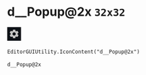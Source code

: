 # d__Popup@2x `32x32`
<img src="/img/d__Popup@2x.png" width=32 height=32>

``` CSharp
EditorGUIUtility.IconContent("d__Popup@2x")
```
```
d__Popup@2x
```
